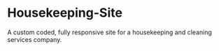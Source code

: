 # Housekeeping-Site
A custom coded, fully responsive site for a housekeeping and cleaning services company.

